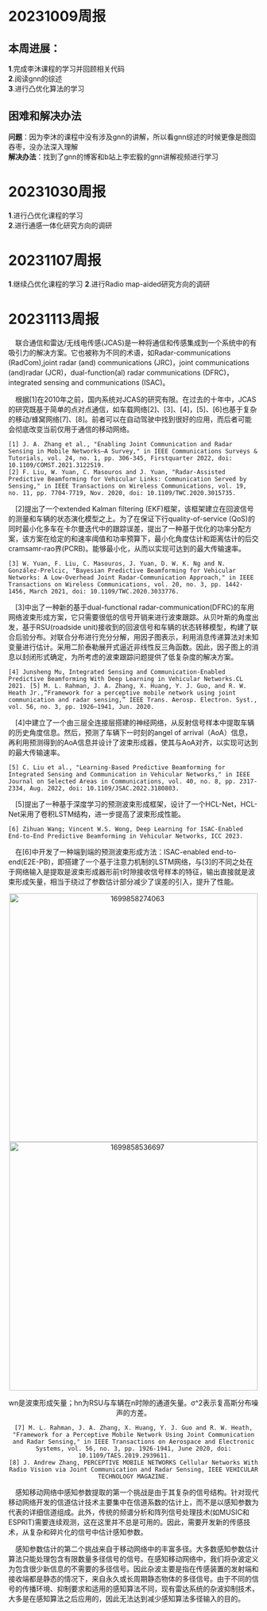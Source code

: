 # 20231009周报
## 本周进展：
**1**.完成李沐课程的学习并回顾相关代码   
**2**.阅读gnn的综述   
**3**.进行凸优化算法的学习   
## 困难和解决办法
**问题**：因为李沐的课程中没有涉及gnn的讲解，所以看gnn综述的时候更像是囫囵吞枣，没办法深入理解    
**解决办法**：找到了gnn的博客和b站上李宏毅的gnn讲解视频进行学习    

# 20231030周报
**1**.进行凸优化课程的学习      
**2**.进行通感一体化研究方向的调研     

# 20231107周报
**1**.继续凸优化课程的学习
**2**.进行Radio map-aided研究方向的调研    

# 20231113周报   
&ensp;&ensp;联合通信和雷达/无线电传感(JCAS)是一种将通信和传感集成到一个系统中的有吸引力的解决方案。它也被称为不同的术语，如Radar-communications (RadCom),joint radar (and) communications (JRC)，joint communications (and)radar (JCR)，dual-function(al) radar communications (DFRC)，integrated sensing and communications (ISAC)。

&ensp;&ensp;根据[1]在2010年之前，国内系统对JCAS的研究有限。在过去的十年中，JCAS的研究既基于简单的点对点通信，如车载网络[2]、[3]、[4]，[5]、[6]也基于复杂的移动/蜂窝网络[7]、[8]。前者可以在自动驾驶中找到很好的应用，而后者可能会彻底改变当前仅用于通信的移动网络。    

    [1] J. A. Zhang et al., "Enabling Joint Communication and Radar Sensing in Mobile Networks—A Survey," in IEEE Communications Surveys & Tutorials, vol. 24, no. 1, pp. 306-345, Firstquarter 2022, doi: 10.1109/COMST.2021.3122519.
    [2] F. Liu, W. Yuan, C. Masouros and J. Yuan, "Radar-Assisted Predictive Beamforming for Vehicular Links: Communication Served by Sensing," in IEEE Transactions on Wireless Communications, vol. 19, no. 11, pp. 7704-7719, Nov. 2020, doi: 10.1109/TWC.2020.3015735.    
&ensp;&ensp;[2]提出了一个extended Kalman filtering (EKF)框架，该框架建立在回波信号的测量和车辆的状态演化模型之上。为了在保证下行quality-of-service (QoS)的同时最小化多车在卡尔曼迭代中的跟踪误差，提出了一种基于优化的功率分配方案，该方案在给定的和速率阈值和功率预算下，最小化角度估计和距离估计的后交cramsamr-rao界(PCRB)。能够最小化，从而以实现可达到的最大传输速率。  

    [3] W. Yuan, F. Liu, C. Masouros, J. Yuan, D. W. K. Ng and N. González-Prelcic, "Bayesian Predictive Beamforming for Vehicular Networks: A Low-Overhead Joint Radar-Communication Approach," in IEEE Transactions on Wireless Communications, vol. 20, no. 3, pp. 1442-1456, March 2021, doi: 10.1109/TWC.2020.3033776. 
&ensp;&ensp;[3]中出了一种新的基于dual-functional radar-communication(DFRC)的车用网络波束形成方案，它只需要很低的信号开销来进行波束跟踪。从贝叶斯的角度出发，基于RSU(roadside unit)接收到的回波信号和车辆的状态转移模型，构建了联合后验分布。对联合分布进行充分分解，用因子图表示，利用消息传递算法对未知变量进行估计。采用二阶泰勒展开式逼近非线性反三角函数。因此，因子图上的消息以封闭形式确定，为所考虑的波束跟踪问题提供了低复杂度的解决方案。   

    [4] Junsheng Mu, Integrated Sensing and Communication-Enabled Predictive Beamforming With Deep Learning in Vehicular Networks.CL 2021. [5] M. L. Rahman, J. A. Zhang, X. Huang, Y. J. Guo, and R. W. Heath Jr.,“Framework for a perceptive mobile network using joint communication and radar sensing,” IEEE Trans. Aerosp. Electron. Syst., vol. 56, no. 3, pp. 1926–1941, Jun. 2020.    
&ensp;&ensp;[4]中建立了一个由三层全连接层搭建的神经网络，从反射信号样本中提取车辆的历史角度信息。然后，预测了车辆下一时刻的angel of arrival（AoA）信息，再利用预测得到的AoA信息并设计了波束形成器，使其与AoA对齐，以实现可达到的最大传输速率。  

    [5] C. Liu et al., "Learning-Based Predictive Beamforming for Integrated Sensing and Communication in Vehicular Networks," in IEEE Journal on Selected Areas in Communications, vol. 40, no. 8, pp. 2317-2334, Aug. 2022, doi: 10.1109/JSAC.2022.3180803.
&ensp;&ensp;[5]提出了一种基于深度学习的预测波束形成框架，设计了一个HCL-Net，HCL-Net采用了卷积LSTM结构，进一步提高了波束形成性能。  

    [6] Zihuan Wang; Vincent W.S. Wong, Deep Learning for ISAC-Enabled End-to-End Predictive Beamforming in Vehicular Networks, ICC 2023.   
    
&ensp;&ensp;在[6]中开发了一种端到端的预测波束形成方法：ISAC-enabled end-to-end(E2E-PB)，即搭建了一个基于注意力机制的LSTM网络，与[3]的不同之处在于网络输入是提取是波束形成器形前τ时隙接收信号样本的特征，输出直接就是波束形成矢量，相当于绕过了参数估计部分减少了误差的引入，提升了性能。  
<div align=center><img width="500" alt="1699858274063" src="https://github.com/UNIC-Lab/Weekly-Report/assets/130338829/7b6ae13b-58e7-4b60-9912-7cbab63b2467">
<div align=center><img width="500" alt="1699858536697" src="https://github.com/UNIC-Lab/Weekly-Report/assets/130338829/0710e805-7383-4974-940f-2e2679f36d50">   
    
wn是波束形成矢量；hn为RSU与车辆在n时隙的通道矢量。σ^2表示复高斯分布噪声的方差。


    [7] M. L. Rahman, J. A. Zhang, X. Huang, Y. J. Guo and R. W. Heath, "Framework for a Perceptive Mobile Network Using Joint Communication and Radar Sensing," in IEEE Transactions on Aerospace and Electronic Systems, vol. 56, no. 3, pp. 1926-1941, June 2020, doi: 10.1109/TAES.2019.2939611.     
    [8] J. Andrew Zhang, PERCEPTIVE MOBILE NETWORKS Cellular Networks With Radio Vision via Joint Communication and Radar Sensing, IEEE VEHICULAR TECHNOLOGY MAGAZINE.

<p align="left">&ensp;&ensp;感知移动网络中感知参数提取的第一个挑战是由于其复杂的信号结构。针对现代移动网络开发的信道估计技术主要集中在信道系数的估计上，而不是以感知参数为代表的详细信道组成。此外，传统的频谱分析和阵列信号处理技术(如MUSIC和ESPRIT)需要连续观测，这在这里并不总是可用的。因此，需要开发新的传感技术，从复杂和碎片化的信号中估计感知参数。<p>

<p align="left">&ensp;&ensp;感知参数估计的第二个挑战来自于移动网络中的丰富多径。大多数感知参数估计算法只能处理包含有限数量多径信号的信号。在感知移动网络中，我们将杂波定义为包含很少新信息的不需要的多径信号。因此杂波主要是指在传感装置的发射端和接收端都是静态的情况下，来自永久或长周期静态物体的多径信号。由于不同的信号的传播环境、抑制要求和适用的感知算法不同，现有雷达系统的杂波抑制技术，大多是在感知算法之后应用的，因此无法达到减少感知算法多径输入的目的。<p>



